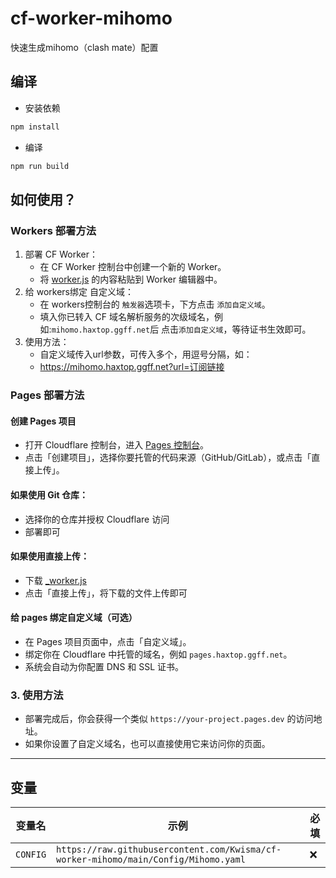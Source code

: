 # cf-worker-mihomo

快速生成mihomo（clash  mate）配置

## 编译

- 安装依赖

```bash
npm install
```

- 编译

```bash
npm run build
```

## 如何使用？
### Workers 部署方法

1. 部署 CF Worker：
   - 在 CF Worker 控制台中创建一个新的 Worker。
   - 将 [worker.js](./worker.js) 的内容粘贴到 Worker 编辑器中。
2. 给 workers绑定 自定义域： 
   - 在 workers控制台的 `触发器`选项卡，下方点击 `添加自定义域`。
   - 填入你已转入 CF 域名解析服务的次级域名，例如:`mihomo.haxtop.ggff.net`后 点击`添加自定义域`，等待证书生效即可。
3. 使用方法：
   - 自定义域传入url参数，可传入多个，用逗号分隔，如：
   - https://mihomo.haxtop.ggff.net?url=订阅链接

### Pages 部署方法

#### 创建 Pages 项目
- 打开 Cloudflare 控制台，进入 [Pages 控制台](https://dash.cloudflare.com/?to=/:account/pages)。
- 点击「创建项目」，选择你要托管的代码来源（GitHub/GitLab），或点击「直接上传」。

#### 如果使用 Git 仓库：

- 选择你的仓库并授权 Cloudflare 访问
- 部署即可

#### 如果使用直接上传：

- 下载 [_worker.js](./_worker.js)
- 点击「直接上传」，将下载的文件上传即可

#### 给 pages 绑定自定义域（可选）
- 在 Pages 项目页面中，点击「自定义域」。
- 绑定你在 Cloudflare 中托管的域名，例如 `pages.haxtop.ggff.net`。
- 系统会自动为你配置 DNS 和 SSL 证书。

### 3. 使用方法

- 部署完成后，你会获得一个类似 `https://your-project.pages.dev` 的访问地址。  
- 如果你设置了自定义域名，也可以直接使用它来访问你的页面。

---

## 变量

|变量名|示例|必填|
|---|---|---|
|`CONFIG`|`https://raw.githubusercontent.com/Kwisma/cf-worker-mihomo/main/Config/Mihomo.yaml`|❌|
